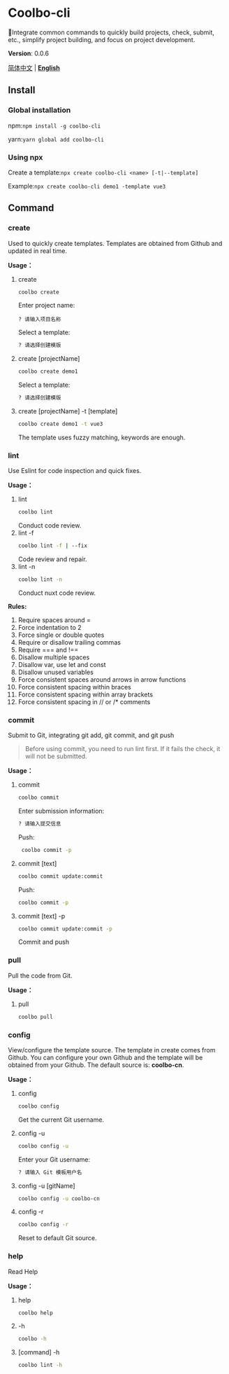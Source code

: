 # Coolbo-cli
🌈Integrate common commands to quickly build projects, check, submit, etc., simplify project building, and focus on project development.

**Version**: 0.0.6

[简体中文](./README.md) | **[English](./README.en.md)**

## Install
### Global installation
npm:`npm install -g coolbo-cli`

yarn:`yarn global add coolbo-cli`
### Using npx
Create a template:`npx create coolbo-cli <name> [-t|--template]`

Example:`npx create coolbo-cli demo1 -template vue3`

## Command
### create
Used to quickly create templates. Templates are obtained from Github and updated in real time.

**Usage：**
1. create
    ```bash
    coolbo create
    ``` 
    Enter project name:
    ```bash[README.md](README.md)
    ? 请输入项目名称
    ``` 
    Select a template:
    ```bash
    ? 请选择创建模版
    ``` 
2. create [projectName]
    ```bash
    coolbo create demo1
    ``` 
    Select a template:
    ```bash
    ? 请选择创建模版
    ```

3. create [projectName] -t [template]
    ```bash
    coolbo create demo1 -t vue3
    ``` 
   The template uses fuzzy matching, keywords are enough.
### lint
Use Eslint for code inspection and quick fixes.

**Usage：**
1. lint
    ```bash
    coolbo lint
    ``` 
   Conduct code review.
2. lint -f
    ```bash
    coolbo lint -f | --fix
    ``` 
   Code review and repair.
3. lint -n
    ```bash
    coolbo lint -n
    ``` 
   Conduct nuxt code review.

**Rules:**
1. Require spaces around =
2. Force indentation to 2
3. Force single or double quotes
4. Require or disallow trailing commas
5. Require === and !==
6. Disallow multiple spaces
7. Disallow var, use let and const
8. Disallow unused variables
9. Force consistent spaces around arrows in arrow functions
10. Force consistent spacing within braces
11. Force consistent spacing within array brackets
12. Force consistent spacing in // or /* comments

### commit
Submit to Git, integrating git add, git commit, and git push

> Before using commit, you need to run lint first. If it fails the check, it will not be submitted.

**Usage：**
1. commit
    ```bash
    coolbo commit 
    ``` 
    Enter submission information:
    ```bash
   ? 请输入提交信息
    ``` 
   Push:
   ```bash
    coolbo commit -p 
    ``` 

2. commit [text]
    ```bash
    coolbo commit update:commit
    ``` 
   Push:
   ```bash
   coolbo commit -p 
   ``` 

3. commit [text] -p
    ```bash
    coolbo commit update:commit -p
    ``` 
   Commit and push

### pull
Pull the code from Git.

**Usage：**
1. pull
    ```bash
    coolbo pull 
    ``` 


### config
View/configure the template source. The template in create comes from Github. You can configure your own Github and the template will be obtained from your Github.
The default source is: **coolbo-cn**.

**Usage：**
1. config
    ```bash
    coolbo config 
    ```
   Get the current Git username.
2. config -u
    ```bash
    coolbo config -u
    ```
    Enter your Git username:
    ```bash
    ? 请输入 Git 模板用户名 
    ```
3. config -u [gitName]
    ```bash
    coolbo config -u coolbo-cn
    ```

4. config -r
    ```bash
    coolbo config -r
    ```
    Reset to default Git source.

### help
Read Help

**Usage：**
1. help
    ```bash
    coolbo help 
    ```

2. -h
    ```bash
    coolbo -h 
    ``` 
3. [command] -h
    ```bash
    coolbo lint -h
    ``` 
